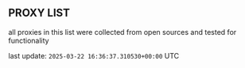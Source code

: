 ## PROXY LIST

all proxies in this list were collected from open sources and tested for functionality

last update: `2025-03-22 16:36:37.310530+00:00` UTC